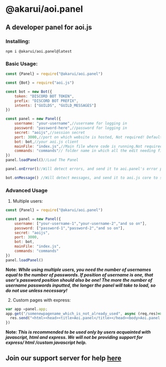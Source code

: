 # @akarui/aoi.panel
## A developer panel for aoi.js

### Installing:
```
npm i @akarui/aoi.panel@latest
```

### Basic Usage:
```js
const {Panel} = require("@akarui/aoi.panel")

const {Bot} = require("aoi.js")

const bot = new Bot({
    token: "DISCORD BOT TOKEN",
    prefix: "DISCORD BOT PREFIX",
    intents: ["GUILDS", "GUILD_MESSAGES"]
})

const panel = new Panel({
    username: "your-username",//username for logging in
    password: "password-here",//password for logging in
    secret: "aoijs",//session secret
    port: 3000,//port on which website is hosted, Not required! Default 3000
    bot: bot,//your aoi.js client
    mainFile: "index.js",//Main file where code is running.Not required, default taken from package.json
    commands: "commands"// folder name in which all the edit needing files are there.
})
panel.loadPanel()//Load The Panel

panel.onError()//Will detect errors, and send it to aoi.panel's error page.

bot.onMessage() //Will detect messages, and send it to aoi.js core to send messages.
```

### Advanced Usage

1) Multiple users:
```js
const {Panel} = require("@akarui/aoi.panel")

const panel = new Panel({
    username: ["your-username-1","your-username-2","and so on"],
    password: ["password-1","password-2","and so on"],
    secret: "aoijs",
    port: 3000,
    bot: bot,
    mainFile: "index.js",
    commands: "commands"
})
panel.loadPanel()
```
**Note:** ***While using multiple users, you need the number of usernames equal to the number of passwords. If position of username is one, that user's password position should also be one! The more the number of username passwords inputted, the longer the panel will take to load, so do not use unless necessary!***

2) Custom pages with express:
```js
var app =panel.app;
app.get("/somenewpagename_which_is_not_already_used", async (req,res)=>{
  res.send("<html><head><title>Aoi.panel</title></head><body>Aoi.panel is cool ngl.</body></html>")
})
```
**Note: *This is recommended to be used only by users acquainted with javascript, html and express. We will not be providing support for express/ html /custom javascript help.*** 
## Join our support server for help [here](https://discord.gg/RuD5gZqRTR)